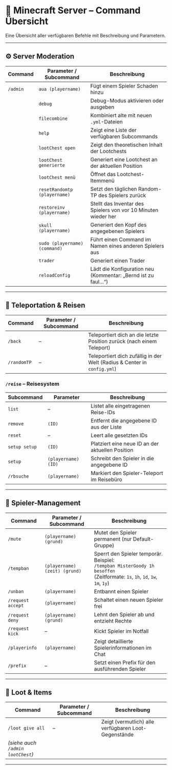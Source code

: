 # 🧭 Minecraft Server – Command Übersicht

Eine Übersicht aller verfügbaren Befehle mit Beschreibung und Parametern.

---

## ⚙️ **Server Moderation**

| Command | Parameter / Subcommand | Beschreibung |
|----------|------------------------|---------------|
| `/admin` | `aua (playername)` | Fügt einem Spieler Schaden hinzu |
| | `debug` | Debug-Modus aktivieren oder ausgeben |
| | `filecombine` | Kombiniert alte mit neuen `.yml`-Dateien |
| | `help` | Zeigt eine Liste der verfügbaren Subcommands |
| | `lootChest open` | Zeigt den theoretischen Inhalt der Lootchests |
| | `lootChest generierte` | Generiert eine Lootchest an der aktuellen Position |
| | `lootChest menü` | Öffnet das Lootchest-Itemmenü |
| | `resetRandomtp (playername)` | Setzt den täglichen Random-TP des Spielers zurück |
| | `restoreinv (playername)` | Stellt das Inventar des Spielers von vor 10 Minuten wieder her |
| | `skull (playername)` | Generiert den Kopf des angegebenen Spielers |
| | `sudo (playername) (command)` | Führt einen Command im Namen eines anderen Spielers aus |
| | `trader` | Generiert einen Trader |
| | `reloadConfig` | Lädt die Konfiguration neu (Kommentar: „Bernd ist zu faul…“) |

---

## 🔁 **Teleportation & Reisen**

| Command | Parameter / Subcommand | Beschreibung |
|----------|------------------------|---------------|
| `/back` | – | Teleportiert dich an die letzte Position zurück (nach einem Teleport) |
| `/randomTP` | – | Teleportiert dich zufällig in der Welt (Radius & Center in `config.yml`) |

### `/reise` – Reisesystem

| Subcommand | Parameter | Beschreibung |
|-------------|------------|---------------|
| `list` | – | Listet alle eingetragenen Reise-IDs |
| `remove` | `(ID)` | Entfernt die angegebene ID aus der Liste |
| `reset` | – | Leert alle gesetzten IDs |
| `setup setup` | `(ID)` | Platziert eine neue ID an der aktuellen Position |
| `setup` | `(playername) (ID)` | Schreibt den Spieler in die angegebene ID |
| `/rbsuche` | `(playername)` | Markiert den Spieler-Teleport im Reisebüro |

---

## 🧰 **Spieler-Management**

| Command | Parameter / Subcommand | Beschreibung |
|----------|------------------------|---------------|
| `/mute` | `(playername) (grund)` | Mutet den Spieler permanent (nur Default-Gruppe) |
| `/tempban` | `(playername) (zeit) (grund)` | Sperrt den Spieler temporär. Beispiel:<br>`/tempban MisterGoody 1h besoffen` <br>(Zeitformate: `1s`, `1h`, `1d`, `1w`, `1m`, `1y`) |
| `/unban` | `(playername)` | Entbannt einen Spieler |
| `/request accept` | `(playername)` | Schaltet einen neuen Spieler frei |
| `/request deny` | `(playername) (grund)` | Lehnt den Spieler ab und entzieht Rechte |
| `/request kick` | – | Kickt Spieler im Notfall |
| `/playerinfo` | `(playername)` | Zeigt detaillierte Spielerinformationen im Chat |
| `/prefix` | – | Setzt einen Prefix für den ausführenden Spieler |

---

## 🎁 **Loot & Items**

| Command | Parameter / Subcommand | Beschreibung |
|----------|------------------------|---------------|
| `/loot give all` | – | Zeigt (vermutlich) alle verfügbaren Loot-Gegenstände |
| *(siehe auch `/admin lootChest`)* | | |

---

